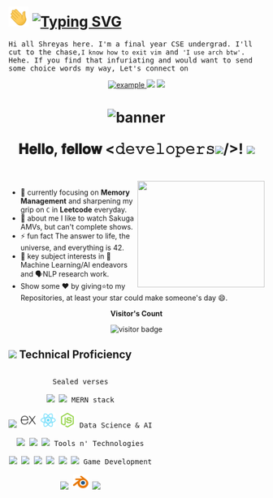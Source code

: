 <link rel="preconnect" href="https://fonts.googleapis.com">
<link rel="preconnect" href="https://fonts.gstatic.com" crossorigin>
<link href="https://fonts.googleapis.com/css2?family=Roboto+Mono:wght@500&display=swap" rel="stylesheet">

<h1>
<img src="https://raw.githubusercontent.com/KevinPatel04/KevinPatel04/master/Hi.gif" width="40px">
<a href="https://git.io/typing-svg"><img src="https://readme-typing-svg.herokuapp.com?font=Noto+Mono&size=30&pause=500&color=DA5581&vCenter=true&width=200&height=31&lines=Hi;%E0%A4%A8%E0%A4%AE%E0%A4%B8%E0%A5%8D%E0%A4%A4%E0%A5%87;hola;ol%C3%A1;bonjour;Hallo;%E3%81%93%E3%82%93%E3%81%AB%E3%81%A1%E3%81%AF;%D0%97%D0%B4%D1%80%D0%B0%D0%B2%D1%81%D1%82%D0%B2%D1%83%D0%B9%D1%82%D0%B5" alt="Typing SVG" /></a>
</h1>

<p style="font-family: 'Roboto Mono', monospace;">Hi all Shreyas here. I'm a final year CSE undergrad. I'll cut to the chase,<code>I know how to exit vim</code> and <code>'I use arch btw'</code>. Hehe.
If you find that infuriating and would want to send some choice words my way, Let's connect on</p>

<div align ="center">  
  <a href="https://twitter.com/FirePhoenix837" target="_blank">
      <img src="https://img.shields.io/badge/Twitter-1DA1F2.svg?style=for-the-badge&logo=twitter&logoColor=white" alt="example"/>
    </a>
  <a href = "mailto:yasdatta@gmail.com"><img src="https://img.shields.io/badge/-Gmail-%23333?style=for-the-badge&logo=gmail&logoColor=red" target="_blank"></a>
  <a href="https://www.linkedin.com/in/shreyas-datta-32bb041a1" target="_blank"><img src="https://img.shields.io/badge/-LinkedIn-%23333?style=for-the-badge&logo=linkedin&logoColor=0A66C2" target="_blank"></a> 
</div>

<h1 align="center">
  <img alt="banner" src="assets/header.jpg" />

  𝐇𝐞𝐥𝐥𝐨, 𝐟𝐞𝐥𝐥𝐨𝐰 <𝚍𝚎𝚟𝚎𝚕𝚘𝚙𝚎𝚛𝚜<img src="assets/gifs/Earth.gif" width="24px">/>! <img src="assets/gifs/Hi.gif" width="30px">
</h1>

<br> 
<img align='right' src="https://imgur.com/a/odU8plu" width="250" height="210">

- 🌱 currently focusing on **Memory Management** and sharpening my grip on `C` in **Leetcode** everyday.
- 💬 about me I like to watch Sakuga AMVs, but can't complete shows.
- ⚡ fun fact The answer to life, the universe, and everything is 42.
- 📖 key subject interests in 🤖Machine Learning/AI endeavors and 🗣️NLP research work.
-  Show some ❤ by giving⭐to my Repositories, at least your star could make someone's day 😄.

<p align="center"><b>Visitor's Count</b></p>
<p align="center"><img src="https://profile-counter.glitch.me/%7BKevinPatel04%7D/count.svg" alt="visitor badge"/></p>

## <img src = "https://media2.giphy.com/media/QssGEmpkyEOhBCb7e1/giphy.gif?cid=ecf05e47a0n3gi1bfqntqmob8g9aid1oyj2wr3ds3mg700bl&rid=giphy.gif" width = 30px> Technical Proficiency
<p style="display: inline-block;" align="center">
  <kbd>
    <kbd>Sealed verses</kbd>
    <br>
    <br>
    <img width="30px" src="https://cdn.jsdelivr.net/gh/devicons/devicon/icons/python/python-plain.svg" /> 
    <img width="30px" src="https://cdn.jsdelivr.net/gh/devicons/devicon/icons/c/c-plain.svg" />
  </kbd>
  <kbd>
    <kbd>MERN stack</kbd>
    <br>
    <br>
    <img width="30px" src="https://cdn.jsdelivr.net/gh/devicons/devicon/icons/mongodb/mongodb-plain.svg"/>
    <img width="30px" src="https://raw.githubusercontent.com/devicons/devicon/1119b9f84c0290e0f0b38982099a2bd027a48bf1/icons/express/express-original.svg"/>
    <img width="30px" src="https://raw.githubusercontent.com/devicons/devicon/1119b9f84c0290e0f0b38982099a2bd027a48bf1/icons/react/react-original.svg"/>
    <img width="30px" src="https://raw.githubusercontent.com/devicons/devicon/1119b9f84c0290e0f0b38982099a2bd027a48bf1/icons/nodejs/nodejs-plain.svg" />   
  </kbd>
  <kbd>
    <kbd>Data Science & AI</kbd>
    <br>
    <br>
    <img width="30px" src="https://cdn.jsdelivr.net/gh/devicons/devicon/icons/tensorflow/tensorflow-original.svg" />
    <img width="30px" src="https://cdn.jsdelivr.net/gh/devicons/devicon/icons/numpy/numpy-original.svg" />
    <img width="30px" src="https://avatars.githubusercontent.com/u/21214473?s=200&v=4" />
  </kbd>
  <kbd>
    <kbd>Tools n' Technologies</kbd>
    <br>
    <br>
    <img width="30px" src="https://cdn.jsdelivr.net/gh/devicons/devicon/icons/heroku/heroku-plain.svg" />
    <img width="30px" src="https://cdn.jsdelivr.net/gh/devicons/devicon/icons/vscode/vscode-original.svg">
    <img width="30px" src="https://cdn.jsdelivr.net/gh/devicons/devicon/icons/mysql/mysql-plain.svg" />
    <img width="30px" src="https://www.svgrepo.com/show/354202/postman-icon.svg" />
    <img width="30px" src="https://cdn.jsdelivr.net/gh/devicons/devicon/icons/html5/html5-original.svg"> 
    <img width="30px" src="https://cdn.jsdelivr.net/gh/devicons/devicon/icons/css3/css3-plain.svg" />
  </kbd>
   <kbd>
    <kbd>Game Development</kbd>
    <br>
    <br>
    <img width="30px" src="https://cdn.jsdelivr.net/gh/devicons/devicon/icons/unity/unity-original.svg" />
    <img width="30px" src="https://raw.githubusercontent.com/devicons/devicon/1119b9f84c0290e0f0b38982099a2bd027a48bf1/icons/blender/blender-original.svg" />
    <img width="30px" src="https://www.svgrepo.com/show/329985/aseprite.svg" />
  </kbd>
</p>